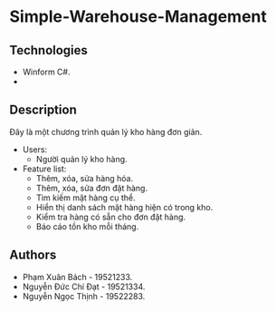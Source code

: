 # Simple-Warehouse-Management

## Technologies
- Winform C#.
- 
## Description
Đây là một chương trình quản lý kho hàng đơn giản.
- Users: 
  - Người quản lý kho hàng.
- Feature list: 
  - Thêm, xóa, sửa hàng hóa.
  - Thêm, xóa, sửa đơn đặt hàng.
  - Tìm kiếm mặt hàng cụ thể.
  - Hiển thị danh sách mặt hàng hiện có trong kho.
  - Kiểm tra hàng có sẵn cho đơn đặt hàng.
  - Báo cáo tồn kho mỗi tháng.
## Authors
- Phạm Xuân Bách - 19521233.
- Nguyễn Đức Chí Đạt - 19521334.
- Nguyễn Ngọc Thịnh - 19522283.
